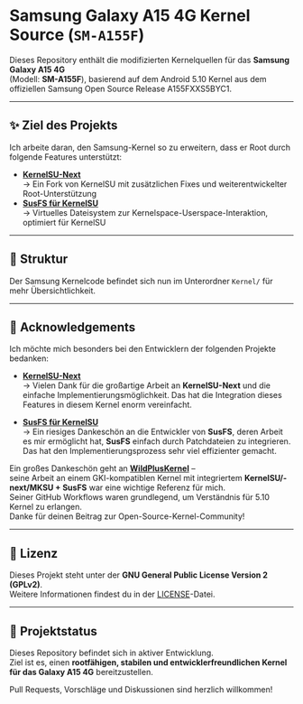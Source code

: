 # Samsung Galaxy A15 4G Kernel Source (`SM-A155F`)

Dieses Repository enthält die modifizierten Kernelquellen für das **Samsung Galaxy A15 4G**  
(Modell: **SM-A155F**), basierend auf dem Android 5.10 Kernel aus dem offiziellen Samsung Open Source Release A155FXXS5BYC1.

---

## ✨ Ziel des Projekts

Ich arbeite daran, den Samsung-Kernel so zu erweitern, dass er Root durch folgende Features unterstützt:

- **[KernelSU-Next](https://github.com/KernelSU-Next/KernelSU-Next/releases)**  
  → Ein Fork von KernelSU mit zusätzlichen Fixes und weiterentwickelter Root-Unterstützung
- **[SusFS für KernelSU](https://gitlab.com/simonpunk/susfs4ksu/-/tree/gki-android12-5.10?ref_type=heads)**  
  → Virtuelles Dateisystem zur Kernelspace-Userspace-Interaktion, optimiert für KernelSU

---

## 🧱 Struktur

Der Samsung Kernelcode befindet sich nun im Unterordner `Kernel/` für mehr Übersichtlichkeit.

---

## 🙏 Acknowledgements

Ich möchte mich besonders bei den Entwicklern der folgenden Projekte bedanken:

- **[KernelSU-Next](https://github.com/KernelSU-Next/KernelSU-Next/releases)**  
  → Vielen Dank für die großartige Arbeit an **KernelSU-Next** und die einfache Implementierungsmöglichkeit. Das hat die Integration dieses Features in diesem Kernel enorm vereinfacht.

- **[SusFS für KernelSU](https://gitlab.com/simonpunk/susfs4ksu/-/tree/gki-android12-5.10?ref_type=heads)**  
  → Ein riesiges Dankeschön an die Entwickler von **SusFS**, deren Arbeit es mir ermöglicht hat, **SusFS** einfach durch Patchdateien zu integrieren. Das hat den Implementierungsprozess sehr viel effizienter gemacht.

Ein großes Dankeschön geht an **[WildPlusKernel](https://github.com/WildPlusKernel/GKI_KernelSU_SUSFS)** –  
seine Arbeit an einem GKI-kompatiblen Kernel mit integriertem **KernelSU/-next/MKSU + SusFS** war eine wichtige Referenz für mich.  
Seiner GitHub Workflows waren grundlegend, um Verständnis für 5.10 Kernel zu erlangen.  
Danke für deinen Beitrag zur Open-Source-Kernel-Community!

---

## 📜 Lizenz

Dieses Projekt steht unter der **GNU General Public License Version 2 (GPLv2)**.  
Weitere Informationen findest du in der [LICENSE](./LICENSE)-Datei.

---

## 🧪 Projektstatus

Dieses Repository befindet sich in aktiver Entwicklung.  
Ziel ist es, einen **rootfähigen, stabilen und entwicklerfreundlichen Kernel für das Galaxy A15 4G** bereitzustellen.

Pull Requests, Vorschläge und Diskussionen sind herzlich willkommen!
